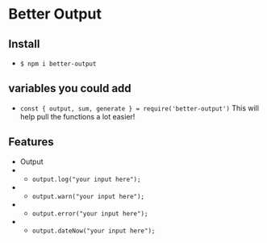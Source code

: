 # Better Output 

## Install
- ``` $ npm i better-output ```

## variables you could add
- ```const { output, sum, generate } = require('better-output')```
This will help pull the functions a lot easier!

## Features 
- Output
- - ```output.log("your input here");```
- - ```output.warn("your input here");```
- - ```output.error("your input here");```
- - ```output.dateNow("your input here");```